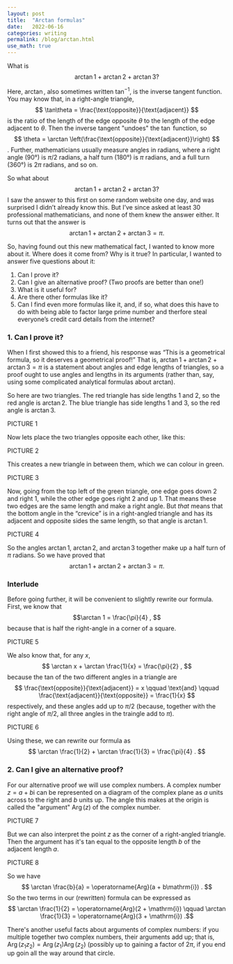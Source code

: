 ```yaml
---
layout: post
title:  "Arctan formulas"
date:   2022-06-16
categories: writing
permalink: /blog/arctan.html
use_math: true
---
```


What is
$$ \arctan 1 + \arctan 2 + \arctan 3 ? $$

Here, $\arctan{}$, also sometimes written $\tan^{-1}$, is the inverse tangent function. You may know that, in a right-angle triangle,
$$ \tan\theta = \frac{\text{opposite}}{\text{adjacent}} $$
is the ratio of the length of the edge opposite $\theta$ to the length of the edge adjacent to $\theta$. Then the inverse tangent "undoes" the $\tan$ function, so
$$ \theta = \arctan \left(\frac{\text{opposite}}{\text{adjacent}}\right) $$.
Further, mathematicians usually measure angles in radians, where a right angle (90°) is $\pi/2$ radians, a half turn (180°) is $\pi$ radians, and a full turn (360°) is $2\pi$ radians, and so on.

So what about
$$ \arctan 1 + \arctan 2 + \arctan 3 ? $$
I saw the answer to this first on some random website one day, and was surprised I didn’t already know this. But I’ve since asked at least 30 professional mathematicians, and none of them knew the answer either. It turns out that the answer is
$$ \arctan 1 + \arctan 2 + \arctan 3 = \pi . $$

So, having found out this new mathematical fact, I wanted to know more about it. Where does it come from? Why is it true? In particular, I wanted to answer five questions about it:

1. Can I prove it?
2. Can I give an alternative proof? (Two proofs are better than one!)
3. What is it useful for?
4. Are there other formulas like it?
5. Can I find even more formulas like it, and, if so, what does this have to do with being able to factor large prime number and therfore steal everyone’s credit card details from the internet?

### 1. Can I prove it?

When I first showed this to a friend, his response was “This is a geometrical formula, so it deserves a geometrical proof!” That is, $\arctan 1 + \arctan 2 + \arctan 3 = \pi$ is a statement about angles and edge lengths of triangles, so a proof ought to use angles and lengths in its arguments (rather than, say, using some complicated analytical formulas about arctan).

So here are two triangles. The red triangle has side lengths 1 and 2, so the red angle is $\arctan 2$. The blue triangle has side lengths 1 and 3, so the red angle is $\arctan 3$.

PICTURE 1

Now lets place the two triangles opposite each other, like this:

PICTURE 2

This creates a new triangle in between them, which we can colour in green.

PICTURE 3

Now, going from the top left of the green triangle, one edge goes down 2 and right 1, while the other edge goes right 2 and up 1. That means these two edges are the same length and make a right angle. But *that* means that the bottom angle in the “crevice” is in a right-angled triangle and has its adjacent and opposite sides the same length, so that angle is $\arctan 1$.

PICTURE 4

So the angles $\arctan 1$, $\arctan 2$, and $\arctan 3$ together make up a half turn of $\pi$ radians. So we have proved that 
$$ \arctan 1 + \arctan 2 + \arctan 3 = \pi . $$

### Interlude

Before going further, it will be convenient to slightly rewrite our formula. First, we know that
$$\arctan 1 = \frac{\pi}{4} , $$
because that is half the right-angle in a corner of a square. 

PICTURE 5

We also know that, for any $x$,
$$ \arctan x  + \arctan \frac{1}{x} = \frac{\pi}{2} , $$
because the tan of the two different angles in a triangle are
$$ \frac{\text{opposite}}{\text{adjacent}} = x \qquad \text{and} \qquad \frac{\text{adjacent}}{\text{opposite}} = \frac{1}{x} $$
respectively, and these angles add up to $\pi/2$ (because, together with the right angle of $\pi/2$, all three angles in the traingle add to $\pi$).

PICTURE 6

Using these, we can rewrite our formula as
$$ \arctan \frac{1}{2} + \arctan \frac{1}{3} = \frac{\pi}{4} . $$

### 2. Can I give an alternative proof?

For our alternative proof we will use complex numbers. A complex number $z = a + b\mathrm{i}$ can be represented on a diagram of the complex plane as $a$ units across to the right and $b$ units up. The angle this makes at the origin is called the "argument" $\operatorname{Arg}(z)$ of the complex number.

PICTURE 7

But we can also interpret the point $z$ as the corner of a right-angled triangle. Then the argument has it's tan equal to the opposite length $b$ of the adjacent length $a$.

PICTURE 8

So we have
$$ \arctan \frac{b}{a} = \operatorname{Arg}(a + b\mathrm{i}) . $$
So the two terms in our (rewritten) formula can be expressed as
$$ \arctan \frac{1}{2} = \operatorname{Arg}(2 + \mathrm{i}) \qquad \arctan \frac{1}{3} = \operatorname{Arg}(3 + \mathrm{i}) .$$

There's another useful facts about arguments of complex numbers: if you multiple together two complex numbers, their arguments add up; that is, $\operatorname{Arg}(z_1z_2) = \operatorname{Arg}(z_1)\operatorname{Arg}(z_2)$ (possibly up to gaining a factor of $2\pi$, if you end up goin all the way around that circle.
